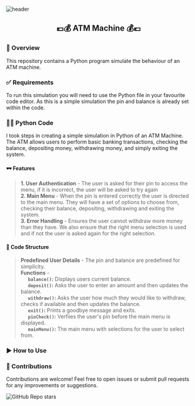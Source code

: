 ![header](https://capsule-render.vercel.app/api?type=slice&height=300&color=50:004ADD,100:00ECFF&text=ATM&reversal=true&fontAlignY=33&fontAlign=34&rotate=-18&stroke=000&strokeWidth=2&fontColor=fff)

## <div align="center"> 💷💰 ATM Machine 💰💷 </div>

### 🚀 Overview
This repository contains a Python program simulate the behaviour of an ATM machine. 

### ✅ Requirements
To run this simulation you will need to use the Python file in your favourite code editor. As this is a simple simulation the pin and balance is already set within the code.

### 👩‍💻 Python Code
I took steps in creating a simple simulation in Python of an ATM Machine. The ATM allows users to perform basic banking transactions, checking the balance, depositing money, withdrawing money, and simply exiting the system.

#### 🕶️ Features  
> **1. User Authentication** - The user is asked for their pin to access the menu, if it is incorrect, the user will be asked to try again  
> **2. Main Menu** - When the pin is entered correctly the user is directed to the main menu. They will have a set of options to choose from, checking their balance, depositing, withdrawing and exiting the system.  
> **3. Error Handling** - Ensures the user cannot withdraw more money than they have. We also ensure that the right menu selection is used and if not the user is asked again for the right selection.  

#### 🔨 Code Structure
> **Predefined User Details** - The pin and balance are predefined for simplicity.  
> **Functions** -  
> &nbsp;&nbsp;&nbsp;&nbsp; **`balance()`:** Displays users current balance.  
> &nbsp;&nbsp;&nbsp;&nbsp; **`deposit()`:** Asks the user to enter an amount and then updates the balance.  
> &nbsp;&nbsp;&nbsp;&nbsp; **`withdraw()`:** Asks the user how much they would like to withdraw, checks if available and then updates the balance.  
> &nbsp;&nbsp;&nbsp;&nbsp; **`exit()`:** Prints a goodbye message and exits.  
> &nbsp;&nbsp;&nbsp;&nbsp; **`pinCheck()`:** Verfiies the user's pin before the main menu is displayed.  
> &nbsp;&nbsp;&nbsp;&nbsp; **`mainMenu()`:** The main menu with selections for the user to select from.  

### ▶️ How to Use

### 👥 Contributions
Contributions are welcome! Feel free to open issues or submit pull requests for any improvements or suggestions.

![GitHub Repo stars](https://img.shields.io/github/stars/ElizabethM91/python-ATM?style=for-the-badge&logo=github&logoColor=black&labelColor=00D6C6&color=035BFF)
